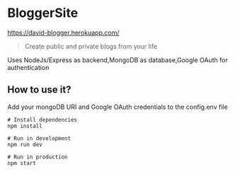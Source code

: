 # BloggerSite
https://david-blogger.herokuapp.com/
>Create public and private blogs from your life

Uses NodeJs/Express as backend,MongoDB as database,Google OAuth for authentication

## How to use it?
Add your mongoDB URI and Google OAuth credentials to the config.env file

```
# Install dependencies
npm install

# Run in development
npm run dev

# Run in production
npm start
```
